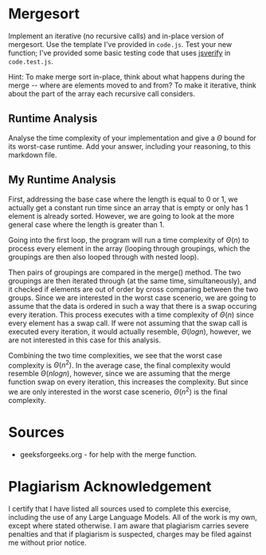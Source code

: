 # Mergesort

Implement an iterative (no recursive calls) and in-place version of mergesort.
Use the template I've provided in `code.js`. Test your new function; I've
provided some basic testing code that uses
[jsverify](https://jsverify.github.io/) in `code.test.js`.

Hint: To make merge sort in-place, think about what happens during the merge --
where are elements moved to and from? To make it iterative, think about the
part of the array each recursive call considers.

## Runtime Analysis

Analyse the time complexity of your implementation and give a $\Theta$ bound for
its worst-case runtime. Add your answer, including your reasoning, to this
markdown file.


## My Runtime Analysis

First, addressing the base case where the length is equal to 0 or 1, we actually
get a constant run time since an array that is empty or only has 1 element is
already sorted. However, we are going to look at the more general case where
the length is greater than 1.

Going into the first loop, the program will run a time complexity of $\Theta(n)$ 
to process every element in the array (looping through groupings, which the 
groupings are then also looped through with nested loop). 

Then pairs of groupings are compared in the merge() method. The two groupings are 
then iterated through (at the same time, simultaneously), and it checked if elements 
are out of order by cross comparing between the two groups. Since we are interested 
in the worst case scenerio, we are going to assume that the data is ordered in such 
a way that there is a swap occuring every iteration. This process executes with a
time complexity of $\Theta(n)$ since every element has a swap call. If were not 
assuming that the swap call is executed every iteration, it would actually resemble,
$\Theta(logn)$, however, we are not interested in this case for this analysis.

Combining the two time complexities, we see that the worst case complexity is 
$\Theta(n^2)$. In the average case, the final complexity would resemble $\Theta(nlogn)$, however, since we are assuming that the merge function swap on every 
iteration, this increases the complexity. But since we are only interested in the
worst case scenerio, $\Theta(n^2)$ is the final complexity.

# Sources

- geeksforgeeks.org - for help with the merge function. 


# Plagiarism Acknowledgement

I certify that I have listed all sources used to complete this exercise, 
including the use of any Large Language Models. All of the work is my own, 
except where stated otherwise. I am aware that plagiarism carries severe 
penalties and that if plagiarism is suspected, charges may be filed against 
me without prior notice.